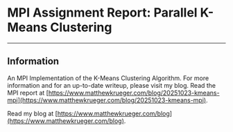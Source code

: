 # MPI Assignment Report: Parallel K-Means Clustering

---
## Information
An MPI Implementation of the K-Means Clustering Algorithm.
For more information and for an up-to-date writeup, please visit my blog.
Read the MPI report at [https://www.matthewkrueger.com/blog/20251023-kmeans-mpi](https://www.matthewkrueger.com/blog/20251023-kmeans-mpi).

Read my blog at [https://www.matthewkrueger.com/blog](https://www.matthewkrueger.com/blog).